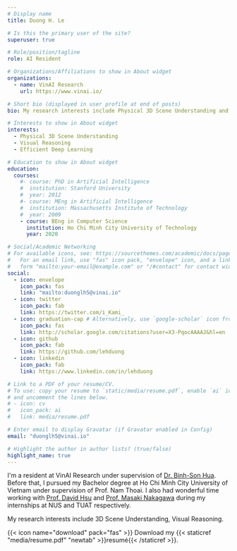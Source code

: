 ```yaml
---
# Display name
title: Duong H. Le

# Is this the primary user of the site?
superuser: true

# Role/position/tagline
role: AI Resident

# Organizations/Affiliations to show in About widget
organizations:
  - name: VinAI Research
    url: https://www.vinai.io/

# Short bio (displayed in user profile at end of posts)
bio: My research interests include Physical 3D Scene Understanding and Reasoning.

# Interests to show in About widget
interests:
  - Physical 3D Scene Understanding
  - Visual Reasoning
  - Efficient Deep Learning

# Education to show in About widget
education:
  courses:
    #- course: PhD in Artificial Intelligence
    #  institution: Stanford University
    #  year: 2012
    #- course: MEng in Artificial Intelligence
    #  institution: Massachusetts Institute of Technology
    #  year: 2009
    - course: BEng in Computer Science
      institution: Ho Chi Minh City University of Technology
      year: 2020

# Social/Academic Networking
# For available icons, see: https://sourcethemes.com/academic/docs/page-builder/#icons
#   For an email link, use "fas" icon pack, "envelope" icon, and a link in the
#   form "mailto:your-email@example.com" or "/#contact" for contact widget.
social:
  - icon: envelope
    icon_pack: fas
    link: "mailto:duonglh5@vinai.io"
  - icon: twitter
    icon_pack: fab
    link: https://twitter.com/i_Kami_
  - icon: graduation-cap # Alternatively, use `google-scholar` icon from `ai` icon pack
    icon_pack: fas
    link: http://scholar.google.com/citations?user=X3-PqocAAAAJ&hl=en
  - icon: github
    icon_pack: fab
    link: https://github.com/lehduong
  - icon: linkedin
    icon_pack: fab
    link: https://www.linkedin.com/in/lehduong

# Link to a PDF of your resume/CV.
# To use: copy your resume to `static/media/resume.pdf`, enable `ai` icons in `params.toml`,
# and uncomment the lines below.
# - icon: cv
#   icon_pack: ai
#   link: media/resume.pdf

# Enter email to display Gravatar (if Gravatar enabled in Config)
email: "duonglh5@vinai.io"

# Highlight the author in author lists? (true/false)
highlight_name: true
---
```


I'm a resident at VinAI Research under supervision of [Dr. Binh-Son Hua](https://sonhua.github.io/). Before that, I pursued my Bachelor degree at Ho Chi Minh City University of Vietnam under supervision of Prof. Nam Thoai. I also had wonderful time working with [Prof. David Hsu](https://www.comp.nus.edu.sg/~dyhsu/) and
[Prof. Masaki Nakagawa](http://web.tuat.ac.jp/~nakagawa/en/nakagawa.html) during my internships at NUS and TUAT respectively.

My research interests include 3D Scene Understanding, Visual Reasoning.

{{< icon name="download" pack="fas" >}} Download my {{< staticref "media/resume.pdf" "newtab" >}}resumé{{< /staticref >}}.
